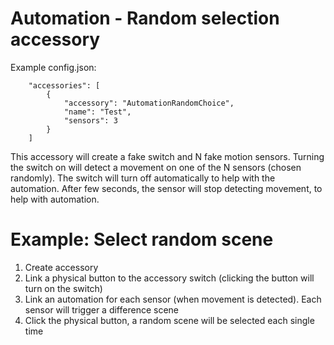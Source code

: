 # Automation - Random selection accessory

Example config.json:

```
    "accessories": [
        {
            "accessory": "AutomationRandomChoice",
            "name": "Test",
            "sensors": 3
        }  
    ]

```

This accessory will create a fake switch and N fake motion sensors. Turning the switch on will detect a movement on one of the N sensors (chosen randomly).
The switch will turn off automatically to help with the automation. After few seconds, the sensor will stop detecting movement, to help with automation.

# Example: Select random scene
1. Create accessory
2. Link a physical button to the accessory switch (clicking the button will turn on the switch)
3. Link an automation for each sensor (when movement is detected). Each sensor will trigger a difference scene
4. Click the physical button, a random scene will be selected each single time 